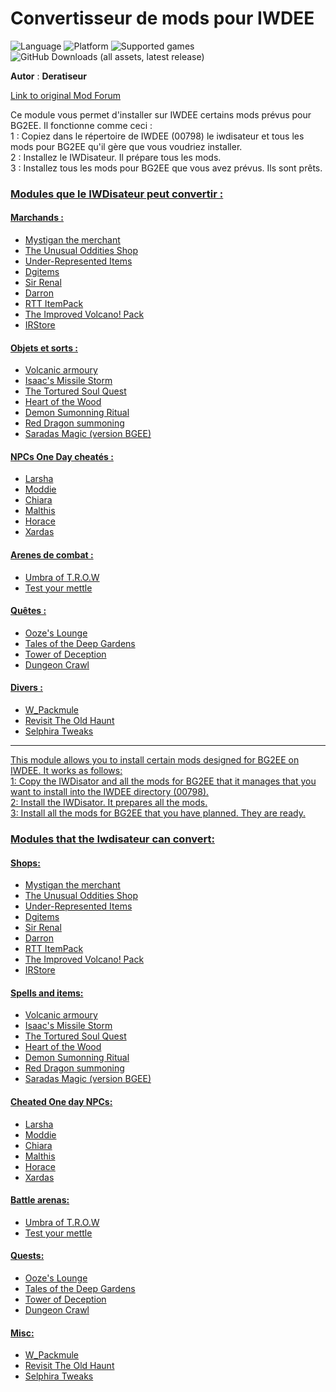 # Convertisseur de mods pour IWDEE

![Language](https://img.shields.io/static/v1?label=language&message=english%20%7C%20french%20%7C%20&color=informational)
![Platform](https://img.shields.io/static/v1?label=platform&message=windows%20%7C%20macOS%20%7C%20Linux%20%7C%20&color=informational)
![Supported games](https://img.shields.io/static/v1?label=supported%20games&message=IWDEE%20%7C&color=dodgerblue)
![GitHub Downloads (all assets, latest release)](https://img.shields.io/github/downloads/Deratiseur/IWD_Convertiseur/total)

**Autor** : **Deratiseur**

[Link to original Mod Forum](https://www.baldursgateworld.fr/viewtopic.php?t=34964)

Ce module vous permet d'installer sur IWDEE certains mods prévus pour BG2EE. Il fonctionne comme ceci :  
1 : Copiez dans le répertoire de IWDEE (00798) le iwdisateur et tous les mods pour BG2EE qu'il gère que vous voudriez installer.  
2 : Installez le IWDisateur. Il prépare tous les mods.  
3 : Installez tous les mods pour BG2EE que vous avez prévus. Ils sont prêts.  

### <ins>Modules que le IWDisateur peut convertir :<ins>
#### <ins>Marchands :<ins>
- <a href=https://akadis.baldursgateworld.fr/Mystigan/MystiganFr.html>Mystigan the merchant</a>  
- <a href=https://github.com/Spellhold-Studios/Unusual-Oddities-Shop>The Unusual Oddities Shop</a>  
- <a href=https://github.com/Pocket-Plane-Group/Under-Respresented_Items>Under-Represented Items</a>  
- <a href=https://github.com/The-Gate-Project/DGItems>Dgitems</a>  
- <a href=https://github.com/The-Gate-Project/Sir_Renal>Sir Renal</a>  
- <a href=https://github.com/Spellhold-Studios/Darron>Darron</a>  
- <a href=https://github.com/The-Gate-Project/RTT-ItemPack>RTT ItemPack</a>  
- <a href=https://github.com/Black-Wyrm-Lair/Volcano_Pack>The Improved Volcano! Pack</a>  
- <a href=https://github.com/The-Gate-Project/IRStore>IRStore</a>

#### <ins>Objets et sorts :<ins>
- <a href=https://github.com/The-Gate-Project/VolcanicArmoury>Volcanic armoury</a>  
- <a href=https://github.com/shohysie/Isaac-s_Missile_Storm>Isaac's Missile Storm</a>  
- <a href=https://github.com/Plutonium-X/1D_NPC_Tortured>The Tortured Soul Quest</a>  
- <a href=https://github.com/Spellhold-Studios/Heart-of-the-Wood>Heart of the Wood</a>  
- <a href=https://github.com/Spellhold-Studios/Demon-Summoning-Ritual>Demon Sumonning Ritual</a>  
- <a href=https://github.com/Spellhold-Studios/Red-Dragon-Summoning-Spell>Red Dragon summoning</a>  
- <a href=https://github.com/The-Gate-Project/Saradas_Magic>Saradas Magic (version BGEE)</a>  

#### <ins>NPCs One Day cheatés :<ins>
- <a href=https://github.com/Plutonium-X/1D_NPC_Larsha>Larsha</a>  
- <a href=https://github.com/Plutonium-X/1D_NPC_Moddie>Moddie</a>  
- <a href=https://github.com/Plutonium-X/1D_NPC_Chiara>Chiara</a>  
- <a href=https://github.com/Plutonium-X/1D_NPC_Malthis>Malthis</a>  
- <a href=https://github.com/Plutonium-X/1D_NPC_Horace>Horace</a>  
- <a href=https://github.com/Plutonium-X/1D_NPC_Xardas>Xardas</a>

#### <ins>Arenes  de combat :<ins>
- <a href=https://github.com/Plutonium-X/FIGHT_Umbra_Of_T.R.O.W>Umbra of T.R.O.W</a>  
- <a href=https://github.com/Argent77/A7-TestYourMettle>Test your mettle</a>

#### <ins>Quêtes :<ins>
- <a href=https://downloads.weaselmods.net/download/oozes-lounge/>Ooze's Lounge</a>  
- <a href=https://downloads.weaselmods.net/download/tales-of-the-deep-gardens/>Tales of the Deep Gardens</a>  
- <a href=https://github.com/Black-Wyrm-Lair/TowerOfDeception>Tower of Deception</a>  
- <a href=https://github.com//Pocket-Plane-Group/Dungeon_Crawl>Dungeon Crawl</a>

#### <ins>Divers :<ins>
- <a href=https://github.com/Endarire/W_Packmule/>W_Packmule
- <a href=https://github.com/The-Gate-Project/RevisitOldHaunt>Revisit The Old Haunt  
- <a href=https://github.com/Selphira/SelphiraTweaks>Selphira Tweaks

-------------------------------------

This module allows you to install certain mods designed for BG2EE on IWDEE. It works as follows:  
1: Copy the IWDisator and all the mods for BG2EE that it manages that you want to install into the IWDEE directory (00798).  
2: Install the IWDisator. It prepares all the mods.  
3: Install all the mods for BG2EE that you have planned. They are ready. 

### <ins>Modules that the Iwdisateur can convert:<ins>
#### <ins>Shops:<ins>
- <a href=https://akadis.baldursgateworld.fr/Mystigan/MystiganFr.html>Mystigan the merchant</a>  
- <a href=https://github.com/Spellhold-Studios/Unusual-Oddities-Shop>The Unusual Oddities Shop</a>  
- <a href=https://github.com/Pocket-Plane-Group/Under-Respresented_Items>Under-Represented Items</a>  
- <a href=https://github.com/The-Gate-Project/DGItems>Dgitems</a>  
- <a href=https://github.com/The-Gate-Project/Sir_Renal>Sir Renal</a>  
- <a href=https://github.com/Spellhold-Studios/Darron>Darron</a>  
- <a href=https://github.com/The-Gate-Project/RTT-ItemPack>RTT ItemPack</a>  
- <a href=https://github.com/Black-Wyrm-Lair/Volcano_Pack>The Improved Volcano! Pack</a>  
- <a href=https://github.com/The-Gate-Project/IRStore>IRStore</a>

#### <ins>Spells and items:<ins>
- <a href=https://github.com/The-Gate-Project/VolcanicArmoury>Volcanic armoury</a>  
- <a href=https://github.com/shohysie/Isaac-s_Missile_Storm>Isaac's Missile Storm</a>  
- <a href=https://github.com/Plutonium-X/1D_NPC_Tortured>The Tortured Soul Quest</a>  
- <a href=https://github.com/Spellhold-Studios/Heart-of-the-Wood>Heart of the Wood</a>  
- <a href=https://github.com/Spellhold-Studios/Demon-Summoning-Ritual>Demon Sumonning Ritual</a>  
- <a href=https://github.com/Spellhold-Studios/Red-Dragon-Summoning-Spell>Red Dragon summoning</a>  
- <a href=https://github.com/The-Gate-Project/Saradas_Magic>Saradas Magic (version BGEE)</a>  

#### <ins>Cheated One day NPCs:<ins>
- <a href=https://github.com/Plutonium-X/1D_NPC_Larsha>Larsha</a>  
- <a href=https://github.com/Plutonium-X/1D_NPC_Moddie>Moddie</a>  
- <a href=https://github.com/Plutonium-X/1D_NPC_Chiara>Chiara</a>  
- <a href=https://github.com/Plutonium-X/1D_NPC_Malthis>Malthis</a>  
- <a href=https://github.com/Plutonium-X/1D_NPC_Horace>Horace</a>  
- <a href=https://github.com/Plutonium-X/1D_NPC_Xardas>Xardas</a>

#### <ins>Battle arenas:<ins>
- <a href=https://github.com/Plutonium-X/FIGHT_Umbra_Of_T.R.O.W>Umbra of T.R.O.W</a>  
- <a href=https://github.com/Argent77/A7-TestYourMettle>Test your mettle</a>

#### <ins>Quests:<ins>
- <a href=https://downloads.weaselmods.net/download/oozes-lounge/>Ooze's Lounge</a>  
- <a href=https://downloads.weaselmods.net/download/tales-of-the-deep-gardens/>Tales of the Deep Gardens</a>  
- <a href=https://github.com/Black-Wyrm-Lair/TowerOfDeception>Tower of Deception</a>  
- <a href=https://github.com//Pocket-Plane-Group/Dungeon_Crawl>Dungeon Crawl</a>

#### <ins>Misc:<ins>
- <a href=https://github.com/Endarire/W_Packmule/>W_Packmule
- <a href=https://github.com/The-Gate-Project/RevisitOldHaunt>Revisit The Old Haunt  
- <a href=https://github.com/Selphira/SelphiraTweaks>Selphira Tweaks

